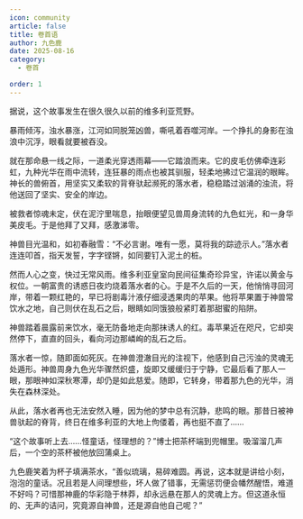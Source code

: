 ```yaml
---
icon: community
article: false
title: 卷首语
author: 九色鹿
date: 2025-08-16
category:
  - 卷首

order: 1
---
```


据说，这个故事发生在很久很久以前的维多利亚荒野。

暴雨倾泻，浊水暴涨，江河如同脱笼凶兽，嘶吼着吞噬河岸。一个挣扎的身影在浊浪中沉浮，眼看就要被吞没。

就在那命悬一线之际，一道柔光穿透雨幕——它踏浪而来。它的皮毛仿佛牵连彩虹，九种光华在雨中流转，连狂暴的雨点也被其驯服，轻柔地拂过它温润的眼眸。神长的兽俯首，用坚实又柔软的背脊驮起濒死的落水者，稳稳踏过汹涌的浊流，将他送回了坚实、安全的岸边。

被救者惊魂未定，伏在泥泞里喘息，抬眼便望见兽周身流转的九色虹光，和一身华美皮毛。于是他拜了又拜，感激涕零。

神兽目光温和，如初春融雪：“不必言谢。唯有一愿，莫将我的踪迹示人。”落水者连连叩首，指天发誓，字字铿锵，如同要钉入泥土的桩。

然而人心之变，快过无常风雨。维多利亚皇室向民间征集奇珍异宝，许诺以黄金与权位。一朝富贵的诱惑日夜灼烧着落水者的心。于是不久后的一天，他悄悄寻回河岸，带着一颗红艳的，早已将剧毒汁液仔细浸透果肉的苹果。他将苹果置于神兽常饮水之地，自己则伏在乱石之后，眼睛如同饿狼般紧盯着那甜蜜的陷阱。

神兽踏着晨露前来饮水，毫无防备地走向那抹诱人的红。毒苹果近在咫尺，它却突然停下，直直的回头，看向河边那嶙峋的乱石之后。

落水者一惊，随即面如死灰。在神兽澄澈目光的注视下，他感到自己污浊的灵魂无处遁形。神兽周身九色光华骤然炽盛，旋即又缓缓归于宁静，它最后看了那人一眼，那眼神如深秋寒潭，却仍是如此慈爱。随即，它转身，带着那九色的光华，消失在森林深处。

从此，落水者再也无法安然入睡，因为他的梦中总有沉静，悲鸣的眼。那昔日被神兽驮起的脊背，终日在维多利亚的大地上佝偻着，再也挺不直了……

“这个故事听上去……怪童话，怪理想的？”博士把茶杯端到兜帽里。吸溜溜几声后，一个空的茶杯被他放回蒲桌上。

九色鹿笑着为杯子填满茶水，“善似琉璃，易碎难圆。再说，这本就是讲给小刻，泡泡的童话。况且若是人间理想些，坏人做了错事，无需惩罚便会幡然醒悟，难道不好吗？可惜那神鹿的华彩隐于林莽，却永远悬在那人的灵魂上方。但这道永恒的、无声的诘问，究竟源自神兽，还是源自他自己呢？”<eod />
